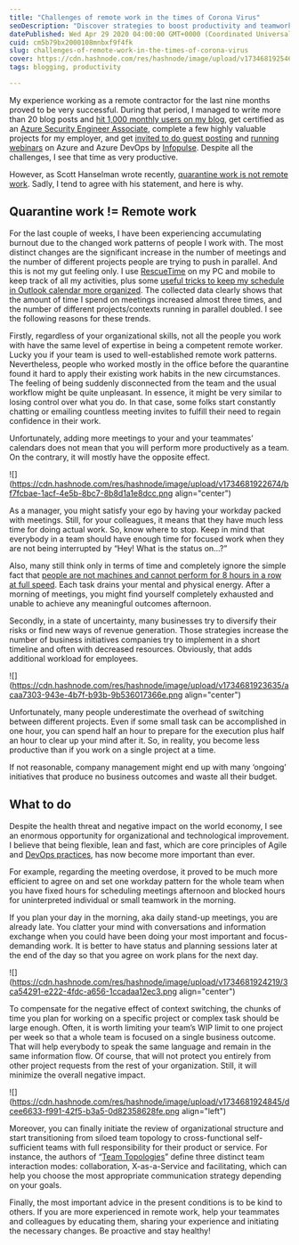 ```yaml
---
title: "Challenges of remote work in the times of Corona Virus"
seoDescription: "Discover strategies to boost productivity and teamwork despite increased meetings and project demands"
datePublished: Wed Apr 29 2020 04:00:00 GMT+0000 (Coordinated Universal Time)
cuid: cm5b79bx2000108mnbxf9f4fk
slug: challenges-of-remote-work-in-the-times-of-corona-virus
cover: https://cdn.hashnode.com/res/hashnode/image/upload/v1734681925465/527b69f9-14a9-457f-ad15-7f70af7e6936.png
tags: blogging, productivity

---
```


My experience working as a remote contractor for the last nine months proved to be very successful. During that period, I managed to write more than 20 blog posts and [hit 1,000 monthly users on my blog](https://www.linkedin.com/posts/andrewmatveychuk_on-the-double-from-500-to-1000-monthly-users-activity-6644137296188723200-uKOU/), get certified as an [Azure Security Engineer Associate](https://www.youracclaim.com/badges/36af570a-5e96-4dbf-83d0-5092f983ddbb/public_url), complete a few highly valuable projects for my employer, and get [invited to do guest posting](https://andrewmatveychuk.com/how-to-optimize-the-cost-of-your-cloud-resources-cross-post) and [running webinars](https://andrewmatveychuk.com/boost-your-confidence-with-azure-devops-webinar) on Azure and Azure DevOps by [Infopulse](https://www.linkedin.com/company/infopulse/). Despite all the challenges, I see that time as very productive.

However, as Scott Hanselman wrote recently, [quarantine work is not remote work](https://www.hanselman.com/blog/QuarantineWorkIsNotRemoteWork.aspx). Sadly, I tend to agree with his statement, and here is why.

## Quarantine work != Remote work

For the last couple of weeks, I have been experiencing accumulating burnout due to the changed work patterns of people I work with. The most distinct changes are the significant increase in the number of meetings and the number of different projects people are trying to push in parallel. And this is not my gut feeling only. I use [RescueTime](https://www.rescuetime.com/) on my PC and mobile to keep track of all my activities, plus some [useful tricks to keep my schedule in Outlook calendar more organized](https://andrewmatveychuk.com/how-to-use-microsoft-outlook-to-stay-productive-part-2). The collected data clearly shows that the amount of time I spend on meetings increased almost three times, and the number of different projects/contexts running in parallel doubled. I see the following reasons for these trends.

Firstly, regardless of your organizational skills, not all the people you work with have the same level of expertise in being a competent remote worker. Lucky you if your team is used to well-established remote work patterns. Nevertheless, people who worked mostly in the office before the quarantine found it hard to apply their existing work habits in the new circumstances. The feeling of being suddenly disconnected from the team and the usual workflow might be quite unpleasant. In essence, it might be very similar to losing control over what you do. In that case, some folks start constantly chatting or emailing countless meeting invites to fulfill their need to regain confidence in their work.

Unfortunately, adding more meetings to your and your teammates’ calendars does not mean that you will perform more productively as a team. On the contrary, it will mostly have the opposite effect.

![](https://cdn.hashnode.com/res/hashnode/image/upload/v1734681922674/bf7fcbae-1acf-4e5b-8bc7-8b8d1a1e8dcc.png align="center")

As a manager, you might satisfy your ego by having your workday packed with meetings. Still, for your colleagues, it means that they have much less time for doing actual work. So, know where to stop. Keep in mind that everybody in a team should have enough time for focused work when they are not being interrupted by “Hey! What is the status on…?”

Also, many still think only in terms of time and completely ignore the simple fact that [people are not machines and cannot perform for 8 hours in a row at full speed](https://andrewmatveychuk.com/my-personal-productivity-tips-part-1). Each task drains your mental and physical energy. After a morning of meetings, you might find yourself completely exhausted and unable to achieve any meaningful outcomes afternoon.

Secondly, in a state of uncertainty, many businesses try to diversify their risks or find new ways of revenue generation. Those strategies increase the number of business initiatives companies try to implement in a short timeline and often with decreased resources. Obviously, that adds additional workload for employees.

![](https://cdn.hashnode.com/res/hashnode/image/upload/v1734681923635/acaa7303-943e-4b7f-b93b-9b536017366e.png align="center")

Unfortunately, many people underestimate the overhead of switching between different projects. Even if some small task can be accomplished in one hour, you can spend half an hour to prepare for the execution plus half an hour to clear up your mind after it. So, in reality, you become less productive than if you work on a single project at a time.

If not reasonable, company management might end up with many ‘ongoing’ initiatives that produce no business outcomes and waste all their budget.

## What to do

Despite the health threat and negative impact on the world economy, I see an enormous opportunity for organizational and technological improvement. I believe that being flexible, lean and fast, which are core principles of Agile and [DevOps practices](https://andrewmatveychuk.com/whats-wrong-with-devops), has now become more important than ever.

For example, regarding the meeting overdose, it proved to be much more efficient to agree on and set one workday pattern for the whole team when you have fixed hours for scheduling meetings afternoon and blocked hours for uninterpreted individual or small teamwork in the morning.

If you plan your day in the morning, aka daily stand-up meetings, you are already late. You clatter your mind with conversations and information exchange when you could have been doing your most important and focus-demanding work. It is better to have status and planning sessions later at the end of the day so that you agree on work plans for the next day.

![](https://cdn.hashnode.com/res/hashnode/image/upload/v1734681924219/3ca54291-e222-4fdc-a656-1ccadaa12ec3.png align="center")

To compensate for the negative effect of context switching, the chunks of time you plan for working on a specific project or complex task should be large enough. Often, it is worth limiting your team’s WIP limit to one project per week so that a whole team is focused on a single business outcome. That will help everybody to speak the same language and remain in the same information flow. Of course, that will not protect you entirely from other project requests from the rest of your organization. Still, it will minimize the overall negative impact.

![](https://cdn.hashnode.com/res/hashnode/image/upload/v1734681924845/dcee6633-f991-42f5-b3a5-0d82358628fe.png align="left")

Moreover, you can finally initiate the review of organizational structure and start transitioning from siloed team topology to cross-functional self-sufficient teams with full responsibility for their product or service. For instance, the authors of “[Team Topologies](https://andrewmatveychuk.com/refer/team-topologies)” define three distinct team interaction modes: collaboration, X-as-a-Service and facilitating, which can help you choose the most appropriate communication strategy depending on your goals.

Finally, the most important advice in the present conditions is to be kind to others. If you are more experienced in remote work, help your teammates and colleagues by educating them, sharing your experience and initiating the necessary changes. Be proactive and stay healthy!
